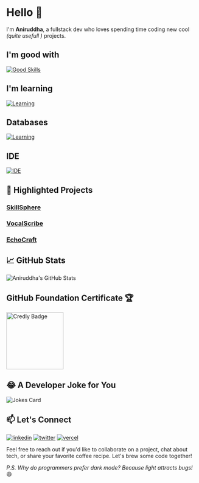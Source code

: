 # Hello 👋
I'm **Aniruddha**, a fullstack dev who loves spending time coding new cool *(quite usefull )* projects.

## I'm good with
[![Good Skills](https://skillicons.dev/icons?i=typescript,nextjs,react,tailwind,astro,vite,postman,py,js,css,bootstrap,cpp,figma,github,nodejs,matlab)](https://github.com/AniruddhaAdak)

## I'm learning
[![Learning](https://skillicons.dev/icons?i=vue,nuxtjs,opencv,rust,unity,tensorflow,ruby)](https://github.com/AniruddhaAdak)

## Databases
[![Learning](https://skillicons.dev/icons?i=postgres,mongodb,redis,sequelize)](https://github.com/AniruddhaAdak)

## IDE
[![IDE](https://skillicons.dev/icons?i=vscode,replit)](https://github.com/AniruddhaAdak)


## 🌟 Highlighted Projects

### [SkillSphere](https://fueler.io/aniruddha.adak/skillsphere)
### [VocalScribe](https://fueler.io/aniruddha.adak/vocalscribe)
### [EchoCraft](https://fueler.io/aniruddha.adak/echocraft)


## 📈 GitHub Stats

![Aniruddha's GitHub Stats](https://github-readme-stats.vercel.app/api?username=aniruddhaadak&show_icons=true&theme=radical)

## GitHub Foundation Certificate 🏆

<a href="https://www.credly.com/badges/89c05519-b342-407d-ba11-ecc5c6d7cba3">
  <img src="https://images.credly.com/size/680x680/images/024d0122-724d-4c5a-bd83-cfe3c4b7a073/image.png" alt="Credly Badge" width="150" height="150">
</a>

## 😂 A Developer Joke for You

![Jokes Card](https://readme-jokes.vercel.app/api)

## 📫 Let's Connect

[![linkedin](https://skillicons.dev/icons?i=linkedin)](https://www.linkedin.com/in/aniruddha-adak)
[![twitter](https://skillicons.dev/icons?i=twitter)](https://twitter.com/aniruddhadak)
[![vercel](https://skillicons.dev/icons?i=vercel)](https://aniruddha-adak.vercel.app)


Feel free to reach out if you'd like to collaborate on a project, chat about tech, or share your favorite coffee recipe. Let's brew some code together!

*P.S. Why do programmers prefer dark mode? Because light attracts bugs!* 😄
